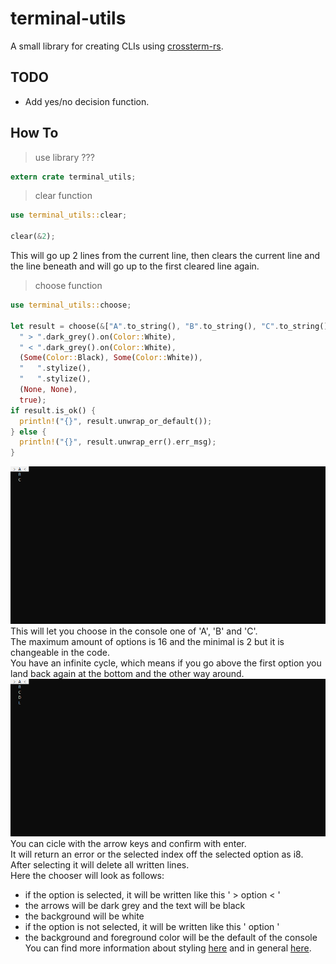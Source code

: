 # terminal-utils
A small library for creating CLIs using [crossterm-rs](https://github.com/crossterm-rs/crossterm).

## TODO
- Add yes/no decision function.

## How To
> use library
???
```rs
extern crate terminal_utils;
```

> clear function
```rs
use terminal_utils::clear;

clear(&2);
```
This will go up 2 lines from the current line, then clears the 
current line and the line beneath and will go up to the first 
cleared line again.

> choose function
```rs
use terminal_utils::choose;

let result = choose(&["A".to_string(), "B".to_string(), "C".to_string()], 
  " > ".dark_grey().on(Color::White),
  " < ".dark_grey().on(Color::White),
  (Some(Color::Black), Some(Color::White)),
  "   ".stylize(),
  "   ".stylize(),
  (None, None),
  true);
if result.is_ok() {
  println!("{}", result.unwrap_or_default());
} else {
  println!("{}", result.unwrap_err().err_msg);
}
```
![alt text](https://github.com/sqyyy-jar/terminal-utils/blob/master/images/look.png "Preview")  
This will let you choose in the console one of 'A', 'B' and 'C'.  
The maximum amount of options is 16 and the minimal is 2 but it
is changeable in the code.  
You have an infinite cycle, which means if you go above the first option 
you land back again at the bottom and the other way around.  
![alt text](https://github.com/sqyyy-jar/terminal-utils/blob/master/images/infinite_cycle.gif "Infinite cycle")  
You can cicle with the arrow keys and confirm with enter.  
It will return an error or the selected index off the selected
option as i8.  
After selecting it will delete all written lines.  
Here the chooser will look as follows:  
- if the option is selected, it will be written like this ' > option < '  
- the arrows will be dark grey and the text will be black  
- the background will be white  
- if the option is not selected, it will be written like this '   option   '  
- the background and foreground color will be the default of the console  
You can find more information about styling [here](https://docs.rs/crossterm/0.14.0/crossterm/style/index.html) and in general [here](https://docs.rs/crossterm/0.14.0/crossterm/index.html).
